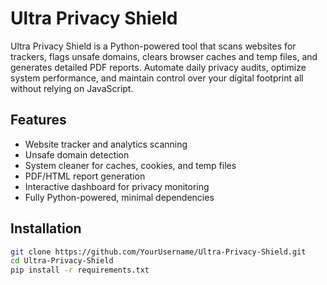 # Ultra Privacy Shield


Ultra Privacy Shield is a Python-powered tool that scans websites for trackers, flags unsafe domains, clears browser caches and temp files, and generates detailed PDF reports. Automate daily privacy audits, optimize system performance, and maintain control over your digital footprint all without relying on JavaScript.

## Features

- Website tracker and analytics scanning
- Unsafe domain detection
- System cleaner for caches, cookies, and temp files
- PDF/HTML report generation
- Interactive dashboard for privacy monitoring
- Fully Python-powered, minimal dependencies

## Installation

```bash
git clone https://github.com/YourUsername/Ultra-Privacy-Shield.git
cd Ultra-Privacy-Shield
pip install -r requirements.txt
